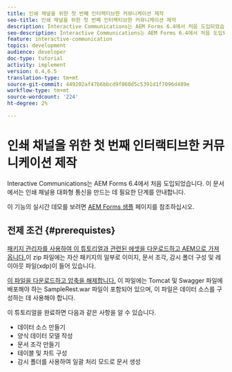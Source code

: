 ```yaml
---
title: 인쇄 채널을 위한 첫 번째 인터랙티브한 커뮤니케이션 제작
seo-title: 인쇄 채널을 위한 첫 번째 인터랙티브한 커뮤니케이션 제작
description: Interactive Communications는 AEM Forms 6.4에서 처음 도입되었습니다. 이 문서에서는 인쇄 채널용 대화형 통신을 만드는 데 필요한 단계를 안내합니다.
seo-description: Interactive Communications는 AEM Forms 6.4에서 처음 도입되었습니다. 이 문서에서는 인쇄 채널용 대화형 통신을 만드는 데 필요한 단계를 안내합니다.
feature: interactive-communication
topics: development
audience: developer
doc-type: tutorial
activity: implement
version: 6.4,6.5
translation-type: tm+mt
source-git-commit: 449202af47b6bbcd9f860d5c5391d1f7096d489e
workflow-type: tm+mt
source-wordcount: '224'
ht-degree: 2%

---
```



# 인쇄 채널을 위한 첫 번째 인터랙티브한 커뮤니케이션 제작

Interactive Communications는 AEM Forms 6.4에서 처음 도입되었습니다. 이 문서에서는 인쇄 채널용 대화형 통신을 만드는 데 필요한 단계를 안내합니다.

이 기능의 실시간 데모를 보려면 [AEM Forms 샘플](https://forms.enablementadobe.com/content/samples/samples.html?query=0) 페이지를 참조하십시오.

## 전제 조건 {#prerequistes}

[패키지 관리자를 사용하여 이 튜토리얼과 관련된 에셋을 다운로드하고 AEM으로 가져옵니다.](assets/gettingstartedassets.zip)이 zip 파일에는 자산 패키지의 일부로 이미지, 문서 조각, 감시 폴더 구성 및 레이아웃 파일(xdp)이 들어 있습니다.

[이 파일을 다운로드하고 압축을 해제합니다.](assets/warfileandswaggerfile.zip) 이 파일에는 Tomcat 및 Swagger 파일에 배포해야 하는 SampleRest.war 파일이 포함되어 있으며, 이 파일은 데이터 소스를 구성하는 데 사용해야 합니다.

이 튜토리얼을 완료하면 다음과 같은 사항을 알 수 있습니다.

* 데이터 소스 만들기
* 양식 데이터 모델 작성
* 문서 조각 만들기
* 테이블 및 차트 구성
* 감시 폴더를 사용하여 일괄 처리 모드로 문서 생성

